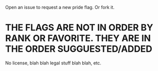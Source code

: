 Open an issue to request a new pride flag. Or fork it.

# **THE FLAGS ARE NOT IN ORDER BY RANK OR FAVORITE. THEY ARE IN THE ORDER SUGGUESTED/ADDED**

No license, blah blah legal stuff blah blah, etc.
